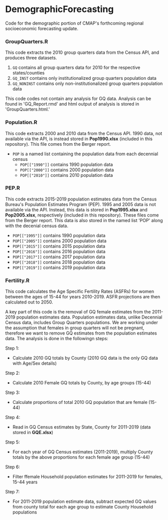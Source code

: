 # DemographicForecasting

Code for the demographic portion of CMAP's forthcoming regional socioeconomic forecasting update.


### GroupQuarters.R
     
This code extracts the 2010 group quarters data from the Census API, and produces three datasets. 
	
1. `GQ` contains all group quarters data for 2010 for the respective states/counties
2. `GQ_INST` contains only institutionalized group quarters population data
3. `GQ_NONINST` contains only non-institutionalized group quarters population data
			
This code codes not contain any analysis for GQ data. Analysis can be found in 'GQ_Report.rmd' and html output of analysis is stored in 'GroupQuarters.html.' 


### Population.R

This code extracts 2000 and 2010 data from the Census API. 1990 data, not available via the API, is instead stored in **Pop1990.xlsx** (included in this repository). This file comes from the Berger report.
	
- `POP` is a named list containing the population data from each decennial census
	- `POP[["1990"]]` contains 1990 population data
  - `POP[["2000"]]` contains 2000 population data
  - `POP[["2010"]]` contains 2010 population data

### PEP.R

This code extracts 2015-2019 population estimates data from the Census Bureau's Population Estimates Program (PEP). 1995 and 2005 data is not available via the API. Instead, this data is stored in **Pop1995.xlsx** and **Pop2005.xlsx**, respectively (included in this repository). These files come from the Berger report. This data is also stored in the named list 'POP' along with the decenial census data. 

  - `POP[["1995"]]` contains 1990 population data
  - `POP[["2005"]]` contains 2000 population data
  - `POP[["2015"]]` contains 2015 population data
  - `POP[["2016"]]` contains 2016 population data
  - `POP[["2017"]]` contains 2017 population data
  - `POP[["2018"]]` contains 2018 population data
  - `POP[["2019"]]` contains 2019 population data
  
 ### Fertility.R
 
 This code calculates the Age Specific Fertility Rates (ASFRs) for women between the ages of 15-44 for years 2010-2019. ASFR projections are then calculated 
 out to 2050.
 
 A key part of this code is the removal of GQ female estimates from the 2011-2019 population estimates data. Population estimates data, unlike Decennial Census
 data, includes Group Quarters populations. We are working under the assumption that females in group quarters will not be pregnant, therefore we want to remove
 GQ estimates from the population estimates data. The analysis is done in the followingn steps: 
 
 
 Step 1: 
  - Calculate 2010 GQ totals by County (2010 GQ data is the only GQ data with Age/Sex details) 

Step 2: 
  - Calculate 2010 Female GQ totals by County, by age groups (15-44)

Step 3: 
  - Calculate proportions of total 2010 GQ population that are female (15-44)

Step 4: 
  - Read in GQ Census estimates by State, County for 2011-2019 (data stored in **GQE.xlsx**)

Step 5: 
  - For each year of GQ Census estimates (2011-2019), multiply County totals by the above proportions for each female age group (15-44)

Step 6: 
  - Filter ffemale Household population estimates for 2011-2019 for females, 15-44 years

Step 7:
  - For 2011-2019 population estimate data, subtract expected GQ values from county total for each age group to estimate County Household populations


 
  
